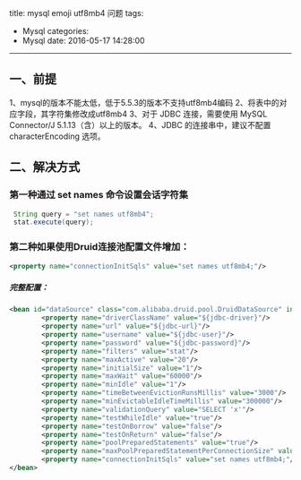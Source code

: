 title: mysql  emoji  utf8mb4 问题
tags:
  - Mysql
categories:
  - Mysql
date: 2016-05-17 14:28:00
---
## 一、前提
1、mysql的版本不能太低，低于5.5.3的版本不支持utf8mb4编码
2、将表中的对应字段，其字符集修改成utf8mb4
3、对于 JDBC 连接，需要使用 MySQL Connector/J 5.1.13（含）以上的版本。
4、JDBC 的连接串中，建议不配置 characterEncoding 选项。
## 二、解决方式
### 第一种通过 set names 命令设置会话字符集
```java
 String query = "set names utf8mb4";
 stat.execute(query);
```
### 第二种如果使用Druid连接池配置文件增加：
```xml
<property name="connectionInitSqls" value="set names utf8mb4;"/>
```
##### 完整配置：
```xml
<bean id="dataSource" class="com.alibaba.druid.pool.DruidDataSource" init-method="init" destroy-method="close">
        <property name="driverClassName" value="${jdbc-driver}"/>
        <property name="url" value="${jdbc-url}"/>
        <property name="username" value="${jdbc-user}"/>
        <property name="password" value="${jdbc-password}"/>
        <property name="filters" value="stat"/>
        <property name="maxActive" value="20"/>
        <property name="initialSize" value="1"/>
        <property name="maxWait" value="60000"/>
        <property name="minIdle" value="1"/>
        <property name="timeBetweenEvictionRunsMillis" value="3000"/>
        <property name="minEvictableIdleTimeMillis" value="300000"/>
        <property name="validationQuery" value="SELECT 'x'"/>
        <property name="testWhileIdle" value="true"/>
        <property name="testOnBorrow" value="false"/>
        <property name="testOnReturn" value="false"/>
        <property name="poolPreparedStatements" value="true"/>
        <property name="maxPoolPreparedStatementPerConnectionSize" value="20"/>
        <property name="connectionInitSqls" value="set names utf8mb4;"/>
</bean>
```